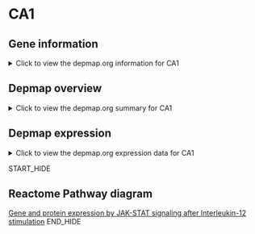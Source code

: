 <h1>CA1</h1>

<h2>Gene information</h2>
<details>
  <summary>Click to view the depmap.org information for CA1</summary>
  <iframe src="https://depmap.org/portal/gene/CA1?tab=about" style="border:none;width:100%;height:800px"></iframe>
</details>

<h2>Depmap overview</h2>
<details>
  <summary>Click to view the depmap.org summary for CA1</summary>
  <iframe src="https://depmap.org/portal/gene/CA1?tab=overview" style="border:none;width:100%;height:800px"></iframe>
</details>

<h2>Depmap expression</h2>
<details>
  <summary>Click to view the depmap.org expression data for CA1</summary>
  <iframe src="https://depmap.org/portal/gene/CA1?tab=characterization" style="border:none;width:100%;height:800px"></iframe>
</details>


START_HIDE
<h2>Reactome Pathway diagram</h2>
<a href="https://reactome.org/PathwayBrowser/#/R-HSA-8950505">Gene and protein expression by JAK-STAT signaling after Interleukin-12 stimulation</a>
END_HIDE


